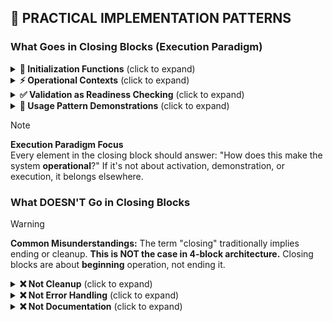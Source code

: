## 🔧 PRACTICAL IMPLEMENTATION PATTERNS

### **What Goes in Closing Blocks (Execution Paradigm)**

<details>
<summary><strong>🔌 Initialization Functions</strong> (click to expand)</summary>

Activation functions that bring constructed systems to life:

```cpp
void initialize_partnership_system();
void activate_covenant_protocols();
void enable_fusion_processing();
void bootstrap_operational_context();
```

These functions **turn on** the machine, making it operational.

</details>

<details>
<summary><strong>⚡ Operational Contexts</strong> (click to expand)</summary>

Runtime environments showing the system in action:

```cpp
namespace working_examples {
    // Actual usage patterns showing the system in action
    void demonstrate_basic_workflow();
    void show_advanced_patterns();
}

namespace execution_context {
    // Runtime environments and processing contexts
    class RuntimeEnvironment { /* operational state */ };
}
```

These contexts provide the **working environment** where components operate.

</details>

<details>
<summary><strong>✅ Validation as Readiness Checking</strong> (click to expand)</summary>

Verification that the system is **ready for activation**:

```cpp
bool system_ready_for_operation() {
    // Not error-checking, but readiness verification
    // "Is the machine ready to turn on?"
    return components_initialized() && 
           connections_established() &&
           resources_available();
}
```

This is **pre-flight verification**, not error handling.

</details>

<details>
<summary><strong>🎯 Usage Pattern Demonstrations</strong> (click to expand)</summary>

Real-world examples showing the system working:

```cpp
// Show how to actually USE what was built
auto example_workflow() {
    // This is execution, not cleanup
    // It's "here's how the system works"
    auto system = initialize_system();
    auto result = system.process(input);
    return result;
}
```

These demonstrations prove the system is **alive and functional**.

</details>

> [!NOTE]
> **Execution Paradigm Focus**  
> Every element in the closing block should answer: "How does this make the system **operational**?" If it's not about activation, demonstration, or execution, it belongs elsewhere.

### **What DOESN'T Go in Closing Blocks**

> [!WARNING]
> **Common Misunderstandings:** The term "closing" traditionally implies ending or cleanup. **This is NOT the case in 4-block architecture.** Closing blocks are about **beginning** operation, not ending it.

<details>
<summary><strong>❌ Not Cleanup</strong> (click to expand)</summary>

These belong in resource management systems, NOT closing blocks:
- Destructors and resource deallocation  
- Memory cleanup and garbage collection
- Shutdown and teardown procedures
- File handle closing and network disconnection

**Why Not:** Closing blocks are about **starting** operation, not ending it.

</details>

<details>
<summary><strong>❌ Not Error Handling</strong> (click to expand)</summary>

These belong in error management systems, NOT closing blocks:
- Exception handling for failures
- Error recovery mechanisms  
- Fallback and retry logic
- Diagnostic and debugging facilities

**Why Not:** Closing blocks demonstrate **successful operation**, not failure recovery.

</details>

<details>
<summary><strong>❌ Not Documentation</strong> (click to expand)</summary>

These belong in metadata blocks, NOT closing blocks:
- Final comments or summaries
- Change logs or version notes
- Author attribution or credits
- License information

**Why Not:** Closing blocks are **executable code**, not prose documentation.

</details>

